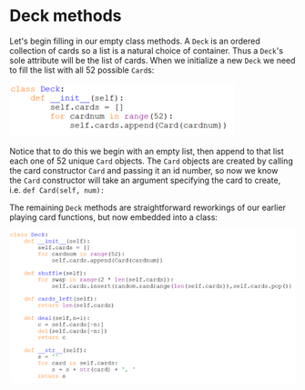 # Deck methods

Let's begin filling in our empty class methods. A `Deck` is an ordered
collection of cards so a list is a natural choice of container. Thus
a `Deck`'s sole attribute will be the list of cards. When we initialize
a new `Deck` we need to fill the list with all 52 possible `Card`s:

![](15_deck_1_py.png)

Notice that to do this we begin with an empty list, then append to that
list each one of 52 unique `Card` objects. The `Card` objects are
created by calling the card constructor `Card` and passing it an id
number, so now we know the `Card` constructor will take an argument
specifying the card to create, i.e. `def Card(self, num):`

The remaining `Deck` methods are straightforward reworkings of our
earlier playing card functions, but now embedded into a class:

![](15_deck_2_py.png)

